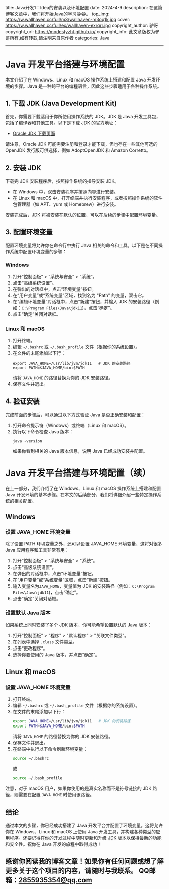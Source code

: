 title: Java开发1：Idea的安装以及环境配置
date: 2024-4-9
description: 在这篇博客文章中，我们将开始Java的学习😁😁。
top_img: https://w.wallhaven.cc/full/m3/wallhaven-m3oq1k.jpg
cover: https://w.wallhaven.cc/full/ex/wallhaven-exrqrr.jpg
copyright_author: 驴哥
copyright_url: https://modestyzht.github.io/
copyright_info: 此文章版权为驴哥所有,如有转载,请注明来自原作者
categories: Java

---
# Java 开发平台搭建与环境配置

本文介绍了在 Windows、Linux 和 macOS 操作系统上搭建和配置 Java 开发环境的步骤。Java 是一种跨平台的编程语言，因此这些步骤适用于各种操作系统。

## 1. 下载 JDK (Java Development Kit)

首先，你需要下载适用于你所使用操作系统的 JDK。JDK 是 Java 开发工具包，包括了编译器和其他工具。以下是下载 JDK 的官方地址：

- [Oracle JDK 下载页面](https://www.oracle.com/java/technologies/javase-jdk11-downloads.html)

请注意，Oracle JDK 可能需要注册和登录才能下载，但也存在一些其他可选的 OpenJDK 发行版可供选择，例如 AdoptOpenJDK 和 Amazon Corretto。

## 2. 安装 JDK

下载完 JDK 安装程序后，按照操作系统的指导安装 JDK。

- 在 Windows 中，双击安装程序并按照向导进行安装。
- 在 Linux 和 macOS 中，打开终端并执行安装程序，或者按照操作系统的软件包管理器（如 APT、yum 或 Homebrew）进行安装。

安装完成后，JDK 将被安装在默认的位置，可以在后续的步骤中配置环境变量。

## 3. 配置环境变量

配置环境变量将允许你在命令行中执行 Java 相关的命令和工具。以下是在不同操作系统中配置环境变量的步骤：

### Windows

1. 打开“控制面板” > “系统与安全” > “系统”。
2. 点击“高级系统设置”。
3. 在弹出的对话框中，点击“环境变量”按钮。
4. 在“用户变量”或“系统变量”区域，找到名为 "Path" 的变量，双击它。
5. 在“编辑环境变量”对话框中，点击“新建”按钮，并输入 JDK 的安装路径（例如：`C:\Program Files\Java\jdk11`)，点击“确定”。
6. 点击“确定”关闭对话框。

### Linux 和 macOS

1. 打开终端。
2. 编辑 `~/.bashrc` 或 `~/.bash_profile` 文件（根据你的系统设置）。
3. 在文件的末尾添加以下行：
   ```
   export JAVA_HOME=/usr/lib/jvm/jdk11   # JDK 的安装路径
   export PATH=$JAVA_HOME/bin:$PATH
   ```
   请将 `JAVA_HOME` 的路径替换为你的 JDK 安装路径。
4. 保存文件并退出。

## 4. 验证安装

完成前面的步骤后，可以通过以下方式验证 Java 是否正确安装和配置：

1. 打开命令提示符（Windows）或终端（Linux 和 macOS）。
2. 执行以下命令检查 Java 版本：
   ```
   java -version
   ```
   如果你看到相关的 Java 版本信息，说明 Java 已经成功安装并配置。

# Java 开发平台搭建与环境配置（续）

在上一部分，我们介绍了在 Windows、Linux 和 macOS 操作系统上搭建和配置 Java 开发环境的基本步骤。在本文的后续部分，我们将详细介绍一些特定操作系统的相关配置。

## Windows

### 设置 JAVA_HOME 环境变量

除了设置 PATH 环境变量之外，还可以设置 JAVA_HOME 环境变量，这将对很多 Java 应用程序和工具非常有用：

1. 打开“控制面板” > "系统与安全" > "系统"。
2. 点击“高级系统设置”。
3. 在弹出的对话框中，点击“环境变量”按钮。
4. 在“用户变量”或“系统变量”区域，点击“新建”按钮。
5. 输入变量名为`JAVA_HOME`，变量值为 JDK 的安装路径（例如：`C:\Program Files\Java\jdk11`)，点击“确定”。
6. 点击“确定”关闭对话框。

### 设置默认 Java 版本

如果系统上同时安装了多个 JDK 版本，你可能希望设置默认的 Java 版本：

1. 打开“控制面板” > "程序" > "默认程序" > "关联文件类型"。
2. 在列表中选择 `.class` 文件类型。
3. 点击“更改程序”。
4. 选择你要使用的 Java 版本，并点击“确定”。

## Linux 和 macOS

### 设置 JAVA_HOME 环境变量

1. 打开终端。
2. 编辑 `~/.bashrc` 或 `~/.bash_profile` 文件（根据你的系统设置）。
3. 在文件的末尾添加以下行：
   ```bash
   export JAVA_HOME=/usr/lib/jvm/jdk11   # JDK 的安装路径
   export PATH=$JAVA_HOME/bin:$PATH
   ```
   请将 `JAVA_HOME` 的路径替换为你的 JDK 安装路径。
4. 保存文件并退出。
5. 在终端中执行以下命令刷新环境变量：
   ```bash
   source ~/.bashrc
   ```
   或
   ```bash
   source ~/.bash_profile
   ```

注意，对于 macOS 用户，如果你使用的是真实名称而不是符号链接的 JDK 路径，则需要在配置 `JAVA_HOME` 时使用该路径。

## 结论

通过本文的步骤，你已经成功搭建了 Java 开发平台并配置了环境变量。这将允许你在 Windows、Linux 和 macOS 上使用 Java 开发工具，并构建各种类型的应用程序。还要记得在你的开发过程中随时更新和升级 JDK 版本以保持最新的功能和安全性。祝你在 Java 开发的旅程中取得成功！








感谢你阅读我的博客文章！如果你有任何问题或想了解更多关于这个项目的内容，请随时与我联系。
QQ邮箱：2855935354@qq.com
---
